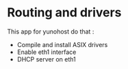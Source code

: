 Routing and drivers
===================

This app for yunohost do that :
- Compile and install ASIX drivers
- Enable eth1 interface
- DHCP server on eth1
